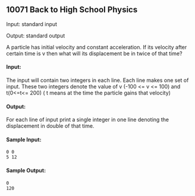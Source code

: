 ## 10071 Back to High School Physics
Input: standard input

Output: standard output
 
A particle has initial velocity and constant acceleration. If its velocity after certain time is v then what will its displacement be in twice of that time?
 
#### Input:
The input will contain two integers in each line. Each line makes one set of input. These two integers denote the value of v (-100 <= v <= 100) and t(0<=t<= 200) ( t means at the time the particle gains that velocity) 
 
#### Output:
For each line of input print a single integer in one line denoting the displacement in double of that time.
 
#### Sample Input:

    0 0
    5 12

#### Sample Output:
    0
    120